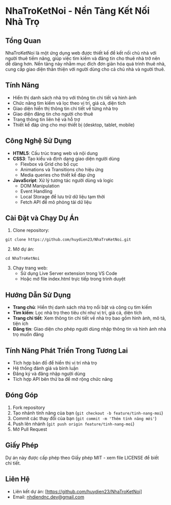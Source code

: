 # NhaTroKetNoi - Nền Tảng Kết Nối Nhà Trọ

## Tổng Quan
NhaTroKetNoi là một ứng dụng web được thiết kế để kết nối chủ nhà với người thuê tiềm năng, giúp việc tìm kiếm và đăng tin cho thuê nhà trở nên dễ dàng hơn. Nền tảng này nhằm mục đích đơn giản hóa quá trình thuê nhà, cung cấp giao diện thân thiện với người dùng cho cả chủ nhà và người thuê.

## Tính Năng
- Hiển thị danh sách nhà trọ với thông tin chi tiết và hình ảnh
- Chức năng tìm kiếm và lọc theo vị trí, giá cả, diện tích
- Giao diện hiển thị thông tin chi tiết về từng nhà trọ
- Giao diện đăng tin cho người cho thuê
- Trang thông tin liên hệ và hỗ trợ
- Thiết kế đáp ứng cho mọi thiết bị (desktop, tablet, mobile)

## Công Nghệ Sử Dụng
- **HTML5**: Cấu trúc trang web và nội dung
- **CSS3**: Tạo kiểu và định dạng giao diện người dùng
  - Flexbox và Grid cho bố cục
  - Animations và Transitions cho hiệu ứng
  - Media queries cho thiết kế đáp ứng
- **JavaScript**: Xử lý tương tác người dùng và logic
  - DOM Manipulation
  - Event Handling
  - Local Storage để lưu trữ dữ liệu tạm thời
  - Fetch API để mô phỏng tải dữ liệu

## Cài Đặt và Chạy Dự Án
1. Clone repository:
```
git clone https://github.com/huydien23/NhaTroKetNoi.git
```

2. Mở dự án:
```
cd NhaTroKetNoi
```

3. Chạy trang web:
   - Sử dụng Live Server extension trong VS Code
   - Hoặc mở file index.html trực tiếp trong trình duyệt
## Hướng Dẫn Sử Dụng
- **Trang chủ**: Hiển thị danh sách nhà trọ nổi bật và công cụ tìm kiếm
- **Tìm kiếm**: Lọc nhà trọ theo tiêu chí như vị trí, giá cả, diện tích
- **Trang chi tiết**: Xem thông tin chi tiết về nhà trọ bao gồm hình ảnh, mô tả, tiện ích
- **Đăng tin**: Giao diện cho phép người dùng nhập thông tin và hình ảnh nhà trọ muốn đăng

## Tính Năng Phát Triển Trong Tương Lai
- Tích hợp bản đồ để hiển thị vị trí nhà trọ
- Hệ thống đánh giá và bình luận
- Đăng ký và đăng nhập người dùng
- Tích hợp API bên thứ ba để mở rộng chức năng

## Đóng Góp
1. Fork repository
2. Tạo nhánh tính năng của bạn (`git checkout -b feature/tinh-nang-moi`)
3. Commit các thay đổi của bạn (`git commit -m 'Thêm tính năng mới'`)
4. Push lên nhánh (`git push origin feature/tinh-nang-moi`)
5. Mở Pull Request

## Giấy Phép
Dự án này được cấp phép theo Giấy phép MIT - xem file LICENSE để biết chi tiết.

## Liên Hệ
- Liên kết dự án: [https://github.com/huydien23/NhaTroKetNoi]
- Email: nhdiendnc.dev@gmail.com
